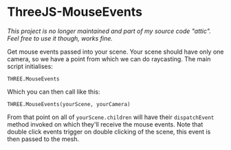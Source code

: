 ThreeJS-MouseEvents
===================

_This project is no longer maintained and part of my source code "attic". Feel free to use it though, works fine._

Get mouse events passed into your scene. Your scene should have only one camera, so we have a point from which we can do raycasting. The main script initialises:

    THREE.MouseEvents

Which you can then call like this:

    THREE.MouseEvents(yourScene, yourCamera)

From that point on all of `yourScene.children` will have their `dispatchEvent` method invoked on which they'll receive the mouse events. Note that double click events trigger on double clicking of the scene, this event is then passed to the mesh.
